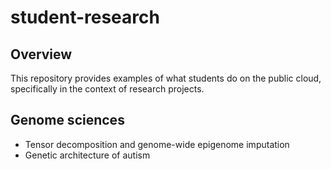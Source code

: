 # student-research
## Overview

This repository provides examples of what students do on the public cloud, specifically in the context of research projects. 

## Genome sciences

- Tensor decomposition and genome-wide epigenome imputation
- Genetic architecture of autism


